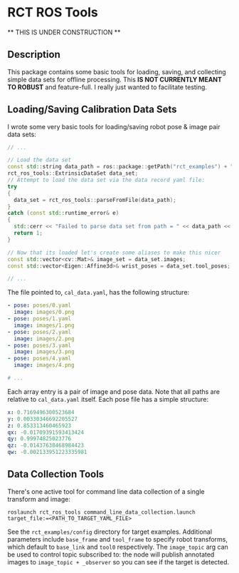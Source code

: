# RCT ROS Tools
** THIS IS UNDER CONSTRUCTION **

## Description
This package contains some basic tools for loading, saving, and collecting simple data sets for offline processing.
This **IS NOT CURRENTLY MEANT TO ROBUST** and feature-full. I really just wanted to facilitate testing.

## Loading/Saving Calibration Data Sets
I wrote some very basic tools for loading/saving robot pose & image pair data sets:
```c++
// ...

// Load the data set
const std::string data_path = ros::package::getPath("rct_examples") + "/data/test_set_10x10/cal_data.yaml";
rct_ros_tools::ExtrinsicDataSet data_set;
// Attempt to load the data set via the data record yaml file:
try
{
  data_set = rct_ros_tools::parseFromFile(data_path);
}
catch (const std::runtime_error& e)
{
  std::cerr << "Failed to parse data set from path = " << data_path << ": " << e.what() << std::endl;
  return 1;
}

// Now that its loaded let's create some aliases to make this nicer
const std::vector<cv::Mat>& image_set = data_set.images;
const std::vector<Eigen::Affine3d>& wrist_poses = data_set.tool_poses;

// ...
```

The file pointed to, `cal_data.yaml`, has the following structure:
```yaml
- pose: poses/0.yaml
  image: images/0.png
- pose: poses/1.yaml
  image: images/1.png
- pose: poses/2.yaml
  image: images/2.png
- pose: poses/3.yaml
  image: images/3.png
- pose: poses/4.yaml
  image: images/4.png

# ...
```

Each array entry is a pair of image and pose data. Note that all paths are relative to `cal_data.yaml` itself.
Each pose file has a simple structure:
```yaml
x: 0.7169496300523684
y: 0.00330346692205527
z: 0.853313460465923
qx: -0.01709391593413424
qy: 0.99974825023776
qz: -0.01437638468984423
qw: -0.002133951223335981
```

## Data Collection Tools
There's one active tool for command line data collection of a single transform and image:

```
roslaunch rct_ros_tools command_line_data_collection.launch target_file:=<PATH_TO_TARGET_YAML_FILE>
```

See the `rct_examples/config` directory for target examples. Additional parameters include `base_frame` and `tool_frame` to specify robot transforms, which default to `base_link` and `tool0` respectively.
The `image_topic` arg can be used to control topic subscribed to: the node will publish annotated images to `image_topic + _observer` so you can see if the target is detected.
